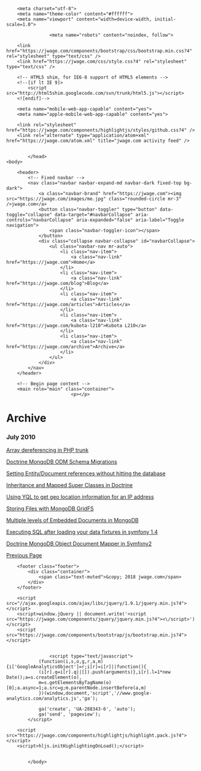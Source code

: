 <!DOCTYPE html>
<html>
    <head>
        <title>Posts Archive &mdash; jwage.com &mdash; I am Jonathan H. Wage</title>

        <meta charset="utf-8">
        <meta name="theme-color" content="#ffffff">
        <meta name="viewport" content="width=device-width, initial-scale=1.0">

                    <meta name="robots" content="noindex, follow">
        
        <link href="https://jwage.com/components/bootstrap/css/bootstrap.min.css?4" rel="stylesheet" type="text/css" />
        <link href="https://jwage.com/css/style.css?4" rel="stylesheet" type="text/css" />

        <!-- HTML5 shim, for IE6-8 support of HTML5 elements -->
        <!--[if lt IE 9]>
            <script src="http://html5shim.googlecode.com/svn/trunk/html5.js"></script>
        <![endif]-->

        <meta name="mobile-web-app-capable" content="yes">
        <meta name="apple-mobile-web-app-capable" content="yes">

        <link rel="stylesheet" href="https://jwage.com/components/highlightjs/styles/github.css?4" />
        <link rel="alternate" type="application/atom+xml" href="https://jwage.com/atom.xml" title="jwage.com activity feed" />

        
            </head>
    <body>

        <header>
            <!-- Fixed navbar -->
            <nav class="navbar navbar-expand-md navbar-dark fixed-top bg-dark">
                <a class="navbar-brand" href="https://jwage.com"><img src="https://jwage.com/images/me.jpg" class="rounded-circle mr-3" />jwage.com</a>
                <button class="navbar-toggler" type="button" data-toggle="collapse" data-target="#navbarCollapse" aria-controls="navbarCollapse" aria-expanded="false" aria-label="Toggle navigation">
                    <span class="navbar-toggler-icon"></span>
                </button>
                <div class="collapse navbar-collapse" id="navbarCollapse">
                    <ul class="navbar-nav mr-auto">
                        <li class="nav-item">
                            <a class="nav-link" href="https://jwage.com">Home</a>
                        </li>
                        <li class="nav-item">
                            <a class="nav-link" href="https://jwage.com/blog">Blog</a>
                        </li>
                        <li class="nav-item">
                            <a class="nav-link" href="https://jwage.com/articles">Articles</a>
                        </li>
                        <li class="nav-item">
                            <a class="nav-link" href="https://jwage.com/kubota-l210">Kubota L210</a>
                        </li>
                        <li class="nav-item">
                            <a class="nav-link" href="https://jwage.com/archive">Archive</a>
                        </li>
                    </ul>
                </div>
            </nav>
        </header>

        <!-- Begin page content -->
        <main role="main" class="container">
                            <p></p>

<h1 class="display-4">Archive</h1>

<p>      </p>

<h3>July 2010</h3>

<p></p>

<div>
    <a href="https://jwage.com/posts/2010/07/31/array-dereferencing-in-php-trunk">Array dereferencing in PHP trunk</a>
  </div>

<p></p>

<div>
    <a href="https://jwage.com/posts/2010/07/30/doctrine-mongodb-odm-schema-migrations">Doctrine MongoDB ODM Schema Migrations</a>
  </div>

<p></p>

<div>
    <a href="https://jwage.com/posts/2010/07/28/setting-entitydocument-references-without-hitting">Setting Entity/Document references without hitting the database</a>
  </div>

<p></p>

<div>
    <a href="https://jwage.com/posts/2010/07/28/inheritance-and-mapped-super-classes-in-doctrine">Inheritance and Mapped Super Classes in Doctrine</a>
  </div>

<p></p>

<div>
    <a href="https://jwage.com/posts/2010/07/27/using-yql-to-get-geo-location-information-for-an">Using YQL to get geo location information for an IP address</a>
  </div>

<p></p>

<div>
    <a href="https://jwage.com/posts/2010/07/27/storing-files-with-mongodb-gridfs">Storing Files with MongoDB GridFS</a>
  </div>

<p></p>

<div>
    <a href="https://jwage.com/posts/2010/07/27/multiple-levels-of-embedded-documents-in-mongodb">Multiple levels of Embedded Documents in MongoDB</a>
  </div>

<p></p>

<div>
    <a href="https://jwage.com/posts/2010/07/26/executing-sql-after-loading-your-data-fixtures-in">Executing SQL after loading your data fixtures in symfony 1.4</a>
  </div>

<p></p>

<div>
    <a href="https://jwage.com/posts/2010/07/26/doctrine-mongodb-object-document-mapper-in">Doctrine MongoDB Object Document Mapper in Symfony2</a>
  </div>

<p></p>

<div>
    <nav class="article clearfix">
        <a class="previous" href="https://jwage.com/archive/page/3.md" title="Previous Page"><span class="title">Previous Page</span></a>
            </nav>
</div>
                    </main>

        <footer class="footer">
            <div class="container">
                <span class="text-muted">&copy; 2018 jwage.com</span>
            </div>
        </footer>

        <script src="//ajax.googleapis.com/ajax/libs/jquery/1.9.1/jquery.min.js?4"></script>
        <script>window.jQuery || document.write('<script src="https://jwage.com/components/jquery/jquery.min.js?4"><\/script>')</script>
        <script src="https://jwage.com/components/bootstrap/js/bootstrap.min.js?4"></script>

        
                    <script type="text/javascript">
                (function(i,s,o,g,r,a,m){i['GoogleAnalyticsObject']=r;i[r]=i[r]||function(){
                (i[r].q=i[r].q||[]).push(arguments)},i[r].l=1*new Date();a=s.createElement(o),
                m=s.getElementsByTagName(o)[0];a.async=1;a.src=g;m.parentNode.insertBefore(a,m)
                })(window,document,'script','//www.google-analytics.com/analytics.js','ga');

                ga('create', 'UA-288343-6', 'auto');
                ga('send', 'pageview');
            </script>
        
        <script src="https://jwage.com/components/highlightjs/highlight.pack.js?4"></script>
        <script>hljs.initHighlightingOnLoad();</script>

        
            </body>
</html>
